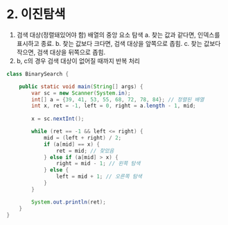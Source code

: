 # 2. 이진탐색

1.  검색 대상(정렬돼있어야 함) 배열의 중앙 요소 탐색
    a. 찾는 값과 같다면, 인덱스를 표시하고 종료.
    b. 찾는 값보다 크다면, 검색 대상을 앞쪽으로 좁힘.
    c. 찾는 값보다 작으면, 검색 대상을 뒤쪽으로 좁힘.
2. b, c의 경우 검색 대상이 없어질 때까지 반복 처리
```java
class BinarySearch {

	public static void main(String[] args) {
		var sc = new Scanner(System.in);
		int[] a = {39, 41, 53, 55, 68, 72, 78, 84}; // 정렬된 배열
		int x, ret = -1, left = 0, right = a.length - 1, mid;
		
		x = sc.nextInt();

		while (ret == -1 && left <= right) {
			mid = (left + right) / 2;
			if (a[mid] == x) {
				ret = mid; // 찾았음
			} else if (a[mid] > x) {
				right = mid - 1; // 왼쪽 탐색
			} else {
				left = mid + 1; // 오른쪽 탐색
			}
		}

		System.out.println(ret);
	}
}
```